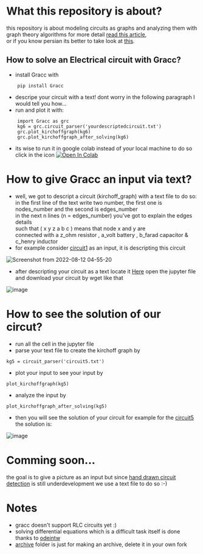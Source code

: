 # What this repository is about?
this repository is about modeling circuits as graphs and
analyzing them with graph theory algorithms for more detail
<a href=http://diposit.ub.edu/dspace/bitstream/2445/170548/1/170548.pdf>read this article</a>, </br>
or if you know persian its better to take look at <a href=https://github.com/Mehrdadghassabi/Gracc/blob/master/Docs/main/main.pdf>this</a>.

## How to solve an Electrical circuit with Gracc?
- install Gracc with
```
    pip install Gracc
```
- descripe your circuit with a text! dont worry in the following paragraph I would tell you how...
- run and plot it with:
```
    import Gracc as grc
    kg6 = grc.circuit_parser('yourdescriptedcircuit.txt')
    grc.plot_kirchoffgraph(kg6)
    grc.plot_kirchoffgraph_after_solving(kg6)
```
- its wise to run it in google colab instead of your local machine to do so click in the icon
[![Open In Colab](https://colab.research.google.com/assets/colab-badge.svg)](https://colab.research.google.com/github/Mehrdadghassabi/Gracc/blob/master/Gracc.ipynb)

# How to give Gracc an input via text?
- well, we got to descript a circuit (kirchoff_graph) with a text file to do so: </br>
in the first line of the text write two number, the first one is nodes_number and the second is edges_number </br>
in the next n lines (n = edges_number) you've got to explain the edges details </br>
such that ( x y z a b c ) means that node x and y are </br>
connected with a z_ohm resistor , a_volt battery , b_farad capacitor & c_henry inductor
- for example consider <a href=https://github.com/Mehrdadghassabi/Gracc/blob/master/circuits/circuit1.txt>
circuit1</a> as an input,
it is descripting this circuit

![Screenshot from 2022-08-12 04-55-20](https://user-images.githubusercontent.com/53050138/184503563-00484e0f-4007-424e-aec8-2a28b114a8c6.png)

- after descripting your circuit as a text locate it <a href=https://github.com/Mehrdadghassabi/Gracc/tree/master/circuits>
Here</a>
open the jupyter file and download your circuit by wget like that

![image](https://user-images.githubusercontent.com/53050138/184503786-c396c3e7-481c-4a29-bab3-6179c2ced02d.png)

# How to see the solution of our circut?
- run all the cell in the jupyter file
- parse your text file to create the kirchoff graph by
```
kg5 = circuit_parser('circuit5.txt')
```
- plot your input to see your input by
```
plot_kirchoffgraph(kg5)
```
- analyze the input by
```
plot_kirchoffgraph_after_solving(kg5)
```
- then you will see the solution of your circuit
for example for the <a href=https://github.com/Mehrdadghassabi/Gracc/blob/master/circuits/circuit5.txt>
circuit5</a> the solution is:

![image](https://user-images.githubusercontent.com/53050138/184504011-aa7d2716-6cae-4d13-bfcf-076be7483a6b.png)

# Comming soon...
the goal is to give a picture as an input but since <a href=https://github.com/estineali/Hand-Drawn-Circuits>
hand drawn circuit detection</a> is still underdevelopment we use a text file to do so :-)

# Notes
- gracc doesn't support RLC circuits yet :)
- solving differential equations which is a difficult task itself is done thanks to <a href=https://github.com/WarrenWeckesser/odeintw>
odeintw</a>
- <a href=https://github.com/Mehrdadghassabi/Gracc/tree/master/Archive>archive</a> folder is just for making an archive, delete it in your own fork
